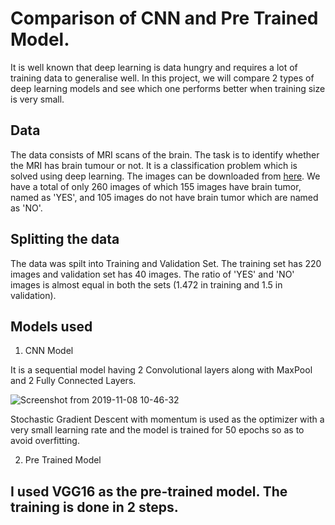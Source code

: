 # Comparison of CNN and Pre Trained Model.

It is well known that deep learning is data hungry and requires a lot of training data to generalise well. In this project, we will compare 2 types of deep learning models and see which one performs better when training size is very small.

## Data

The data consists of MRI scans of the brain. The task is to identify whether the MRI has brain tumour or not. It is a classification problem which is solved using deep learning. The images can be downloaded from [here](https://www.kaggle.com/navoneel/brain-mri-images-for-brain-tumor-detection). We have a total of only 260 images of which 155 images have brain tumor, named as 'YES', and 105 images do not have brain tumor which are named as 'NO'. 

## Splitting the data

The data was spilt into Training and Validation Set. The training set has 220 images and validation set has 40 images. The ratio of 'YES' and 'NO' images is almost equal in both the sets (1.472 in training and 1.5 in validation).

## Models used

1. CNN Model

It is a sequential model having 2 Convolutional layers along with MaxPool and 2 Fully Connected Layers.

![Screenshot from 2019-11-08 10-46-32](https://user-images.githubusercontent.com/47391270/68464786-3c849480-0237-11ea-86a8-4f24703d283d.png)

Stochastic Gradient Descent with momentum is used as the optimizer with a very small learning rate and the model is trained for 50 epochs so as to avoid overfitting.

2. Pre Trained Model

I used VGG16 as the pre-trained model. The training is done in 2 steps.
-  





